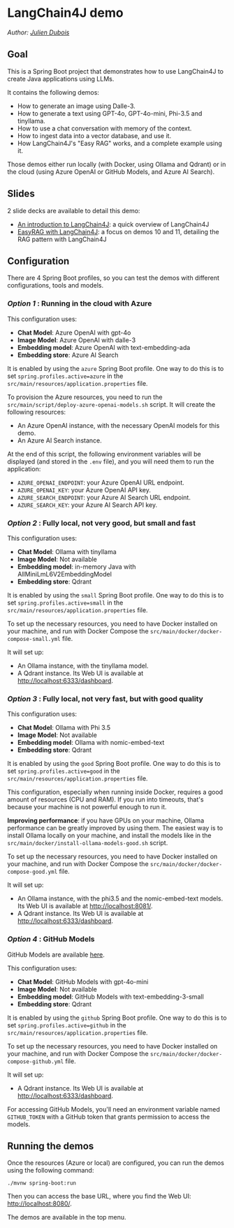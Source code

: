 # LangChain4J demo

_Author: [Julien Dubois](https://www.julien-dubois.com)_

## Goal

This is a Spring Boot project that demonstrates how to use LangChain4J to create Java applications using LLMs.

It contains the following demos:

- How to generate an image using Dalle-3.
- How to generate a text using GPT-4o, GPT-4o-mini, Phi-3.5 and tinyllama.
- How to use a chat conversation with memory of the context.
- How to ingest data into a vector database, and use it.
- How LangChain4J's "Easy RAG" works, and a complete example using it.

Those demos either run locally (with Docker, using Ollama and Qdrant) or in the cloud (using Azure OpenAI or GitHub Models, and Azure AI Search).

## Slides

2 slide decks are available to detail this demo:

- [An introduction to LangChain4J](LangChain4J%20intro.pdf): a quick overview of LangChain4J
- [EasyRAG with LangChain4J](LangChain4J%20EasyRAG%20demo.pdf): a focus on demos 10 and 11, detailing the RAG pattern with LangChain4J

## Configuration

There are 4 Spring Boot profiles, so you can test the demos with different configurations, tools and models.

### _Option 1_ : Running in the cloud with Azure

This configuration uses:

- __Chat Model__: Azure OpenAI with gpt-4o
- __Image Model__: Azure OpenAI with dalle-3
- __Embedding model__: Azure OpenAI with text-embedding-ada
- __Embedding store__: Azure AI Search

It is enabled by using the `azure` Spring Boot profile.
One way to do this is to set `spring.profiles.active=azure` in the `src/main/resources/application.properties` file.

To provision the Azure resources, you need to run the `src/main/script/deploy-azure-openai-models.sh` script. It will create the following resources:

- An Azure OpenAI instance, with the necessary OpenAI models for this demo.
- An Azure AI Search instance.

At the end of this script, the following environment variables will be displayed (and stored in the `.env` file), and you will need them to run the application:
- `AZURE_OPENAI_ENDPOINT`: your Azure OpenAI URL endpoint.
- `AZURE_OPENAI_KEY`: your Azure OpenAI API key.
- `AZURE_SEARCH_ENDPOINT`: your Azure AI Search URL endpoint.
- `AZURE_SEARCH_KEY`: your Azure AI Search API key.

### _Option 2_ : Fully local, not very good, but small and fast

This configuration uses:

- __Chat Model__: Ollama with tinyllama
- __Image Model__: Not available
- __Embedding model__: in-memory Java with AllMiniLmL6V2EmbeddingModel
- __Embedding store__: Qdrant

It is enabled by using the `small` Spring Boot profile.
One way to do this is to set `spring.profiles.active=small` in the `src/main/resources/application.properties` file.

To set up the necessary resources, you need to have Docker installed on your machine, and run with Docker Compose the `src/main/docker/docker-compose-small.yml` file.

It will set up:

- An Ollama instance, with the tinyllama model.
- A Qdrant instance. Its Web UI is available at [http://localhost:6333/dashboard](http://localhost:6333/dashboard).

### _Option 3_ : Fully local, not very fast, but with good quality

This configuration uses:

- __Chat Model__: Ollama with Phi 3.5
- __Image Model__: Not available
- __Embedding model__: Ollama with nomic-embed-text
- __Embedding store__: Qdrant

It is enabled by using the `good` Spring Boot profile.
One way to do this is to set `spring.profiles.active=good` in the `src/main/resources/application.properties` file.

This configuration, especially when running inside Docker, requires a good amount of resources (CPU and RAM).
If you run into timeouts, that's because your machine is not powerful enough to run it.

__Improving performance__: if you have GPUs on your machine, Ollama performance can be greatly improved by using them. The easiest way is to install Ollama locally on your machine, and install the
models like in the `src/main/docker/install-ollama-models-good.sh` script.

To set up the necessary resources, you need to have Docker installed on your machine, and run with Docker Compose the `src/main/docker/docker-compose-good.yml` file.

It will set up:

- An Ollama instance, with the phi3.5 and the nomic-embed-text models. Its Web UI is available at [http://localhost:8081/](http://localhost:8081/).
- A Qdrant instance. Its Web UI is available at [http://localhost:6333/dashboard](http://localhost:6333/dashboard).

### _Option 4_ : GitHub Models

GitHub Models are available [here](https://github.com/marketplace/models).

This configuration uses:

- __Chat Model__: GitHub Models with gpt-4o-mini
- __Image Model__: Not available
- __Embedding model__: GitHub Models with text-embedding-3-small
- __Embedding store__: Qdrant

It is enabled by using the `github` Spring Boot profile.
One way to do this is to set `spring.profiles.active=github` in the `src/main/resources/application.properties` file.

To set up the necessary resources, you need to have Docker installed on your machine, and run with Docker Compose the `src/main/docker/docker-compose-github.yml` file.

It will set up:

- A Qdrant instance. Its Web UI is available at [http://localhost:6333/dashboard](http://localhost:6333/dashboard).

For accessing GitHub Models, you'll need an environment variable named `GITHUB_TOKEN` with a GitHub token that grants permission to access the models.

## Running the demos

Once the resources (Azure or local) are configured, you can run the demos using the following command:

```shell
./mvnw spring-boot:run
```

Then you can access the base URL, where you find the Web UI: [http://localhost:8080/](http://localhost:8080/).

The demos are available in the top menu.
